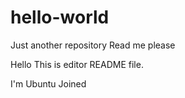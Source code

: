 # hello-world
Just another repository
Read me please

Hello This is editor README file.

I'm Ubuntu Joined
